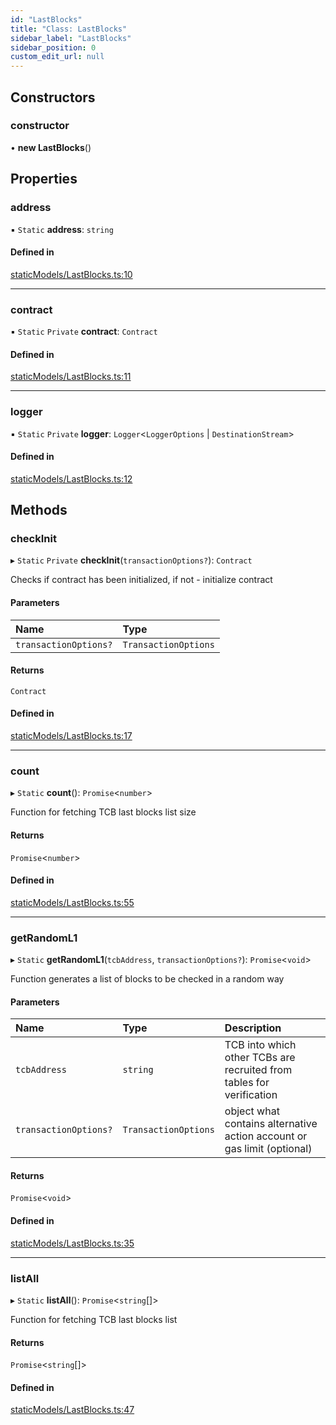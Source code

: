 ```yaml
---
id: "LastBlocks"
title: "Class: LastBlocks"
sidebar_label: "LastBlocks"
sidebar_position: 0
custom_edit_url: null
---
```


## Constructors

### constructor

• **new LastBlocks**()

## Properties

### address

▪ `Static` **address**: `string`

#### Defined in

[staticModels/LastBlocks.ts:10](https://github.com/Super-Protocol/sp-sdk-js/blob/7d2af19/src/staticModels/LastBlocks.ts#L10)

___

### contract

▪ `Static` `Private` **contract**: `Contract`

#### Defined in

[staticModels/LastBlocks.ts:11](https://github.com/Super-Protocol/sp-sdk-js/blob/7d2af19/src/staticModels/LastBlocks.ts#L11)

___

### logger

▪ `Static` `Private` **logger**: `Logger`<`LoggerOptions` \| `DestinationStream`\>

#### Defined in

[staticModels/LastBlocks.ts:12](https://github.com/Super-Protocol/sp-sdk-js/blob/7d2af19/src/staticModels/LastBlocks.ts#L12)

## Methods

### checkInit

▸ `Static` `Private` **checkInit**(`transactionOptions?`): `Contract`

Checks if contract has been initialized, if not - initialize contract

#### Parameters

| Name | Type |
| :------ | :------ |
| `transactionOptions?` | `TransactionOptions` |

#### Returns

`Contract`

#### Defined in

[staticModels/LastBlocks.ts:17](https://github.com/Super-Protocol/sp-sdk-js/blob/7d2af19/src/staticModels/LastBlocks.ts#L17)

___

### count

▸ `Static` **count**(): `Promise`<`number`\>

Function for fetching TCB last blocks list size

#### Returns

`Promise`<`number`\>

#### Defined in

[staticModels/LastBlocks.ts:55](https://github.com/Super-Protocol/sp-sdk-js/blob/0eeb728/src/staticModels/LastBlocks.ts#L55)

___

### getRandomL1

▸ `Static` **getRandomL1**(`tcbAddress`, `transactionOptions?`): `Promise`<`void`\>

Function generates a list of blocks to be checked in a random way

#### Parameters

| Name | Type | Description |
| :------ | :------ | :------ |
| `tcbAddress` | `string` | TCB into which other TCBs are recruited from tables for verification |
| `transactionOptions?` | `TransactionOptions` | object what contains alternative action account or gas limit (optional) |

#### Returns

`Promise`<`void`\>

#### Defined in

[staticModels/LastBlocks.ts:35](https://github.com/Super-Protocol/sp-sdk-js/blob/0eeb728/src/staticModels/LastBlocks.ts#L35)

___

### listAll

▸ `Static` **listAll**(): `Promise`<`string`[]\>

Function for fetching TCB last blocks list

#### Returns

`Promise`<`string`[]\>

#### Defined in

[staticModels/LastBlocks.ts:47](https://github.com/Super-Protocol/sp-sdk-js/blob/0eeb728/src/staticModels/LastBlocks.ts#L47)
